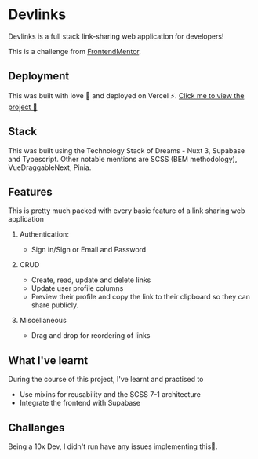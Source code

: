 # Devlinks

Devlinks is a full stack link-sharing web application for developers!

This is a challenge from [FrontendMentor](https://www.frontendmentor.io/challenges/linksharing-app-Fbt7yweGsT).

## Deployment

This was built with love 💚 and deployed on Vercel ⚡️. [Click me to view the project 🔗](https://devlinks-lac.vercel.app/)

## Stack

This was built using the Technology Stack of Dreams - Nuxt 3, Supabase and Typescript. Other notable mentions are SCSS (BEM methodology), VueDraggableNext, Pinia.

## Features

This is pretty much packed with every basic feature of a link sharing web application

1. Authentication:

    - Sign in/Sign or Email and Password

2. CRUD

    - Create, read, update and delete links
    - Update user profile columns
    - Preview their profile and copy the link to their clipboard so they can share publicly.

3. Miscellaneous
    - Drag and drop for reordering of links

## What I've learnt

During the course of this project, I've learnt and practised to

-   Use mixins for reusability and the SCSS 7-1 architecture
-   Integrate the frontend with Supabase

## Challanges

Being a 10x Dev, I didn't run have any issues implementing this🙂.
